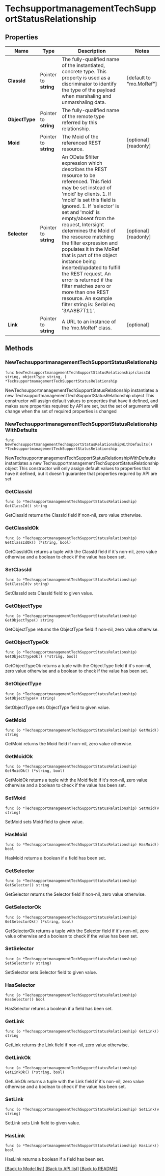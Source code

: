 # TechsupportmanagementTechSupportStatusRelationship

## Properties

Name | Type | Description | Notes
------------ | ------------- | ------------- | -------------
**ClassId** | Pointer to **string** | The fully-qualified name of the instantiated, concrete type. This property is used as a discriminator to identify the type of the payload when marshaling and unmarshaling data. | [default to "mo.MoRef"]
**ObjectType** | Pointer to **string** | The fully-qualified name of the remote type referred by this relationship. | 
**Moid** | Pointer to **string** | The Moid of the referenced REST resource. | [optional] [readonly] 
**Selector** | Pointer to **string** | An OData $filter expression which describes the REST resource to be referenced. This field may be set instead of &#39;moid&#39; by clients. 1. If &#39;moid&#39; is set this field is ignored. 1. If &#39;selector&#39; is set and &#39;moid&#39; is empty/absent from the request, Intersight determines the Moid of the resource matching the filter expression and populates it in the MoRef that is part of the object instance being inserted/updated to fulfill the REST request. An error is returned if the filter matches zero or more than one REST resource. An example filter string is: Serial eq &#39;3AA8B7T11&#39;. | [optional] [readonly] 
**Link** | Pointer to **string** | A URL to an instance of the &#39;mo.MoRef&#39; class. | [optional] 

## Methods

### NewTechsupportmanagementTechSupportStatusRelationship

`func NewTechsupportmanagementTechSupportStatusRelationship(classId string, objectType string, ) *TechsupportmanagementTechSupportStatusRelationship`

NewTechsupportmanagementTechSupportStatusRelationship instantiates a new TechsupportmanagementTechSupportStatusRelationship object
This constructor will assign default values to properties that have it defined,
and makes sure properties required by API are set, but the set of arguments
will change when the set of required properties is changed

### NewTechsupportmanagementTechSupportStatusRelationshipWithDefaults

`func NewTechsupportmanagementTechSupportStatusRelationshipWithDefaults() *TechsupportmanagementTechSupportStatusRelationship`

NewTechsupportmanagementTechSupportStatusRelationshipWithDefaults instantiates a new TechsupportmanagementTechSupportStatusRelationship object
This constructor will only assign default values to properties that have it defined,
but it doesn't guarantee that properties required by API are set

### GetClassId

`func (o *TechsupportmanagementTechSupportStatusRelationship) GetClassId() string`

GetClassId returns the ClassId field if non-nil, zero value otherwise.

### GetClassIdOk

`func (o *TechsupportmanagementTechSupportStatusRelationship) GetClassIdOk() (*string, bool)`

GetClassIdOk returns a tuple with the ClassId field if it's non-nil, zero value otherwise
and a boolean to check if the value has been set.

### SetClassId

`func (o *TechsupportmanagementTechSupportStatusRelationship) SetClassId(v string)`

SetClassId sets ClassId field to given value.


### GetObjectType

`func (o *TechsupportmanagementTechSupportStatusRelationship) GetObjectType() string`

GetObjectType returns the ObjectType field if non-nil, zero value otherwise.

### GetObjectTypeOk

`func (o *TechsupportmanagementTechSupportStatusRelationship) GetObjectTypeOk() (*string, bool)`

GetObjectTypeOk returns a tuple with the ObjectType field if it's non-nil, zero value otherwise
and a boolean to check if the value has been set.

### SetObjectType

`func (o *TechsupportmanagementTechSupportStatusRelationship) SetObjectType(v string)`

SetObjectType sets ObjectType field to given value.


### GetMoid

`func (o *TechsupportmanagementTechSupportStatusRelationship) GetMoid() string`

GetMoid returns the Moid field if non-nil, zero value otherwise.

### GetMoidOk

`func (o *TechsupportmanagementTechSupportStatusRelationship) GetMoidOk() (*string, bool)`

GetMoidOk returns a tuple with the Moid field if it's non-nil, zero value otherwise
and a boolean to check if the value has been set.

### SetMoid

`func (o *TechsupportmanagementTechSupportStatusRelationship) SetMoid(v string)`

SetMoid sets Moid field to given value.

### HasMoid

`func (o *TechsupportmanagementTechSupportStatusRelationship) HasMoid() bool`

HasMoid returns a boolean if a field has been set.

### GetSelector

`func (o *TechsupportmanagementTechSupportStatusRelationship) GetSelector() string`

GetSelector returns the Selector field if non-nil, zero value otherwise.

### GetSelectorOk

`func (o *TechsupportmanagementTechSupportStatusRelationship) GetSelectorOk() (*string, bool)`

GetSelectorOk returns a tuple with the Selector field if it's non-nil, zero value otherwise
and a boolean to check if the value has been set.

### SetSelector

`func (o *TechsupportmanagementTechSupportStatusRelationship) SetSelector(v string)`

SetSelector sets Selector field to given value.

### HasSelector

`func (o *TechsupportmanagementTechSupportStatusRelationship) HasSelector() bool`

HasSelector returns a boolean if a field has been set.

### GetLink

`func (o *TechsupportmanagementTechSupportStatusRelationship) GetLink() string`

GetLink returns the Link field if non-nil, zero value otherwise.

### GetLinkOk

`func (o *TechsupportmanagementTechSupportStatusRelationship) GetLinkOk() (*string, bool)`

GetLinkOk returns a tuple with the Link field if it's non-nil, zero value otherwise
and a boolean to check if the value has been set.

### SetLink

`func (o *TechsupportmanagementTechSupportStatusRelationship) SetLink(v string)`

SetLink sets Link field to given value.

### HasLink

`func (o *TechsupportmanagementTechSupportStatusRelationship) HasLink() bool`

HasLink returns a boolean if a field has been set.


[[Back to Model list]](../README.md#documentation-for-models) [[Back to API list]](../README.md#documentation-for-api-endpoints) [[Back to README]](../README.md)


